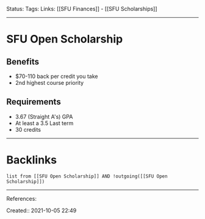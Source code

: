 Status: 
Tags: 
Links: [[SFU Finances]] - [[SFU Scholarships]]
___
# SFU Open Scholarship
## Benefits
- $70-110 back per credit you take
- 2nd highest course priority
## Requirements
- 3.67 (Straight A's) GPA
- At least a 3.5 Last term
- 30 credits
___
# Backlinks
```dataview
list from [[SFU Open Scholarship]] AND !outgoing([[SFU Open Scholarship]])
```
___
References:

Created:: 2021-10-05 22:49
